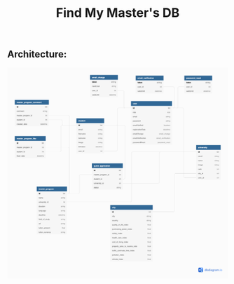 <h1 align="center"> 
  Find My Master's DB
</h1>

<!-- badges -->
<p align="center">

<!-- language -->
<img src="https://img.shields.io/badge/dbdiagrams.io-blue" alt="">
<img src="https://img.shields.io/badge/PostgreSQL-yellow" alt="">
	
</p>

## Architecture:

<p align="center">
  <img src="https://github.com/PicoloGroup/DB-FindMyMasters/blob/master/assets/FindMyMastersDB-Final.png" />
</p>

<!-- ## Master Programs:

<p align="center">
  <img src="https://github.com/PicoloGroup/DB-FindMyMasters/blob/master/assets/FindMyMastersDB%20-%20Auth.png" />
</p>

## Places:

<p align="center">
  <img src="https://github.com/PicoloGroup/DB-FindMyMasters/blob/master/assets/FindMyMastersDB%20-%20Auth.png" />
</p> -->
